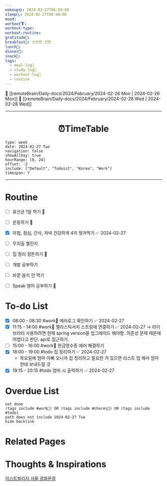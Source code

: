```yaml
---
wakeup🌞: 2024-02-27T06:50:00
sleep🌜: 2024-02-27T00:40:00
mood: 
workout🏋️: 
workout-type: 
workout-routine: 
gratitude🙏: 
breakfast🍳: 신라면 건면
lunch🍚: 
dinner🥗: 
snack🍬: 
tags:
  - meal-log📝
  - study-log📓
  - workout-log💪
  - routine
---
```


🔺 [[remoteBrain/Daily-docs/2024/February/2024-02-26 Mon | 2024-02-26 Mon]]
🔻 [[remoteBrain/Daily-docs/2024/February/2024-02-28 Wed | 2024-02-28 Wed]]
___
<h1> <center>⏰TimeTable </center> </h1>

```gEvent
type: week
date: 2024-02-27 Tue
navigation: false
showAllDay: true
hourRange: [8, 24]
offset: -2
include: ["Default", "Todoist", "Korea", "Work"]
timespan: 7
```

--- 


# Routine 

- [ ] 유산균 1알 먹기 🔼 
- [ ] 운동하기 🔼
- [x] 아침, 점심, 간식, 저녁 건강하게 4끼 챙겨먹기 ✅ 2024-02-27
- [ ] 무지출 챌린지 
- [ ] 집 정리·정돈하기 🔼
- [ ] 개발 공부하기
- [ ] 바깥 음식 안 먹기 
- [ ] Speak 영어 공부하기 🔼 


# To-do List

- [x] 08:00 - 08:30 #work💼 에러로그 확인하기 ✅ 2024-02-27
- [x] 11:15 - 14:00 #work💼 엘라스틱서치 스프링에 연결하기 ✅ 2024-02-27
	→ 라이브러리 사용하려면 현재 spring version을 업그레이드 해야함. 의존성 문제 때문에 어렵다고 판단. api로 접근하기.
- [ ] 15:00 - 16:00 #work💼 현금영수증 에러 해결하기
- [x] 18:00 - 19:00 #todo 집 정리하기 ✅ 2024-02-27
	- 목요일에 엄마 아빠 오니까 집 정리하고 필요한 거 있으면 리스트 업 해서 엄마한테 보내드릴 것 
- [x] 19:15 - 20:15 #todo 엄마 시 출력하기 ✅ 2024-02-27

# Overdue List
```tasks
not done
(tags include #work💼) OR (tags include #chores🧺) OR (tags include #todo)
path does not include 2024-02-27 Tue
hide backlink
```

# Related Pages



# Thoughts & Inspirations

[이스트빌리지 서울 광화문점](https://m.place.naver.com/restaurant/1053717148/home)

